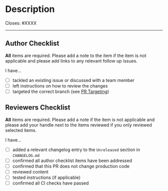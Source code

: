 # Description

<!-- Add a description of the changes that this PR introduces and the files that
are the most critical to review. -->

<!-- Please keep your PR as draft until it's ready for review -->

<!-- Pull requests that sit inactive for longer than 30 days will be closed.  -->

Closes: #XXXX

---

## Author Checklist

**All** items are required. Please add a note to the item if the item is not applicable and
please add links to any relevant follow up issues.

I have...

- [ ] tackled an existing issue or discussed with a team member
- [ ] left instructions on how to review the changes
- [ ] targeted the correct branch (see [PR Targeting](https://github.com/lyfeblocnetwork/lyfebloc/blob/main/CONTRIBUTING.md#pr-targeting))

## Reviewers Checklist

**All** items are required.
Please add a note if the item is not applicable
and please add your handle next to the items reviewed
if you only reviewed selected items.

I have...

- [ ] added a relevant changelog entry to the `Unreleased` section in `CHANGELOG.md`
- [ ] confirmed all author checklist items have been addressed
- [ ] confirmed that this PR does not change production code
- [ ] reviewed content
- [ ] tested instructions (if applicable)
- [ ] confirmed all CI checks have passed
